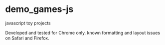 # demo_games-js
javascript toy projects

Developed and tested for Chrome only. known formatting and layout issues on Safari and Firefox.
